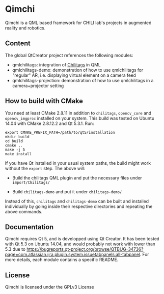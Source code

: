 Qimchi
=======

Qimchi is a QML based framework for CHILI lab's projects in augmented reality
and robotics.

Content
--------

The global QtCreator project references the following modules:

* qmlchilitags: integration of [Chilitags](https://github.com/chili-epfl/chilitags)
  in QML
* qmlchilitags-demo: demonstration of how to use qmlchilitags for "regular" AR,
  i.e. displaying virtual element on a camera feed
* qmlchilitags-projection: demonstration of how to use qmlchilitags in a
  camera+projector setting

How to build with CMake
-----------------------

You need at least CMake 2.8.11 in addition to `chilitags`, `opencv_core` and
`opencv_imgproc` installed on your system. This build was tested on Ubuntu
14.04 with CMake 2.8.12.2 and Qt 5.3.1. Run:

```
export CMAKE_PREFIX_PATH=/path/to/qt5/installation
mkdir build
cd build
cmake ..
make -j 5
make install
```

If you have Qt installed in your usual system paths, the build might work
without the `export` step. The above will:

  - Build the chilitags QML plugin and put the necessary files under
`import/Chilitags/`

  - Build `chilitags-demo` and put it under `chilitags-demo/`

Instead of this, `chilitags` and `chilitags-demo` can be built and installed
individually by going inside their respective directories and repeating the
above commands.

Documentation
-------------

Qimchi requires Qt 5, and is developped using Qt Creator.
It has been tested with Qt 5.3 on Ubuntu 14.04, and would probably not work
with lower than 5.3 due to
https://bugreports.qt-project.org/browse/QTBUG-34736?page=com.atlassian.jira.plugin.system.issuetabpanels:all-tabpanel.
For more details, each module contains a specific README.

License
-------
Qimchi is licensed under the GPLv3 License
